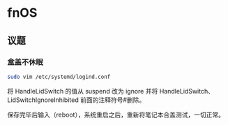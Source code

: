 # fnOS

## 议题

### 盒盖不休眠

```sh
sudo vim /etc/systemd/logind.conf
```

将 HandleLidSwitch 的值从 suspend 改为 ignore 并将 HandleLidSwitch、LidSwitchIgnoreInhibited 前面的注释符号#删除。

保存完毕后输入（reboot），系统重启之后，重新将笔记本合盖测试，一切正常。
